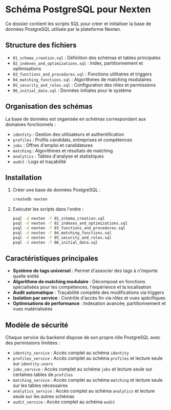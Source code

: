 # Schéma PostgreSQL pour Nexten

Ce dossier contient les scripts SQL pour créer et initialiser la base de données PostgreSQL utilisée par la plateforme Nexten.

## Structure des fichiers

- `01_schema_creation.sql` : Définition des schémas et tables principales
- `02_indexes_and_optimizations.sql` : Index, partitionnement et optimisations
- `03_functions_and_procedures.sql` : Fonctions utilitaires et triggers
- `04_matching_functions.sql` : Algorithmes de matching modulaires
- `05_security_and_roles.sql` : Configuration des rôles et permissions
- `06_initial_data.sql` : Données initiales pour le système

## Organisation des schémas

La base de données est organisée en schémas correspondant aux domaines fonctionnels :

- `identity` : Gestion des utilisateurs et authentification
- `profiles` : Profils candidats, entreprises et compétences
- `jobs` : Offres d'emploi et candidatures
- `matching` : Algorithmes et résultats de matching
- `analytics` : Tables d'analyse et statistiques
- `audit` : Logs et traçabilité

## Installation

1. Créer une base de données PostgreSQL :
   ```bash
   createdb nexten
   ```

2. Exécuter les scripts dans l'ordre :
   ```bash
   psql -d nexten -f 01_schema_creation.sql
   psql -d nexten -f 02_indexes_and_optimizations.sql
   psql -d nexten -f 03_functions_and_procedures.sql
   psql -d nexten -f 04_matching_functions.sql
   psql -d nexten -f 05_security_and_roles.sql
   psql -d nexten -f 06_initial_data.sql
   ```

## Caractéristiques principales

- **Système de tags universel** : Permet d'associer des tags à n'importe quelle entité
- **Algorithme de matching modulaire** : Décomposé en fonctions spécialisées pour les compétences, l'expérience et la localisation
- **Audit automatique** : Traçabilité complète des modifications via triggers
- **Isolation par service** : Contrôle d'accès fin via rôles et vues spécifiques
- **Optimisations de performance** : Indexation avancée, partitionnement et vues matérialisées

## Modèle de sécurité

Chaque service du backend dispose de son propre rôle PostgreSQL avec des permissions limitées :

- `identity_service` : Accès complet au schéma `identity`
- `profiles_service` : Accès complet au schéma `profiles` et lecture seule sur `identity.users`
- `jobs_service` : Accès complet au schéma `jobs` et lecture seule sur certaines tables de `profiles`
- `matching_service` : Accès complet au schéma `matching` et lecture seule sur les tables nécessaires
- `analytics_service` : Accès complet au schéma `analytics` et lecture seule sur les autres schémas
- `audit_service` : Accès complet au schéma `audit`